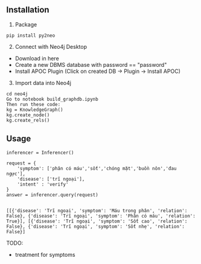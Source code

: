 ## Installation
1. Package
```
pip install py2neo
```
2. Connect with Neo4j Desktop
- Download in here
- Create a new DBMS database with password == "password"
- Install APOC Plugin (Click on created DB -> Plugin -> Install APOC)
3. Import data into Neo4j
```
cd neo4j 
Go to notebook build_graphdb.ipynb
Then run these code:
kg = KnowledgeGraph()
kg.create_node()
kg.create_rels()
```

## Usage

```
inferencer = Inferencer()

request = {
    'symptom': ['phân có máu','sốt','chóng mặt','buồn nôn','đau ngực'],
    'disease': ['trĩ ngoại'],
    'intent' : 'verify'
}
answer = inferencer.query(request)


[[{'disease': 'Trĩ ngoại', 'symptom': 'Máu trong phân', 'relation': False}, {'disease': 'Trĩ ngoại', 'symptom': 'Phân có máu', 'relation': True}], [{'disease': 'Trĩ ngoại', 'symptom': 'Sốt cao', 'relation': False}, {'disease': 'Trĩ ngoại', 'symptom': 'Sốt nhẹ', 'relation': False}]
```

TODO:
- treatment for symptoms